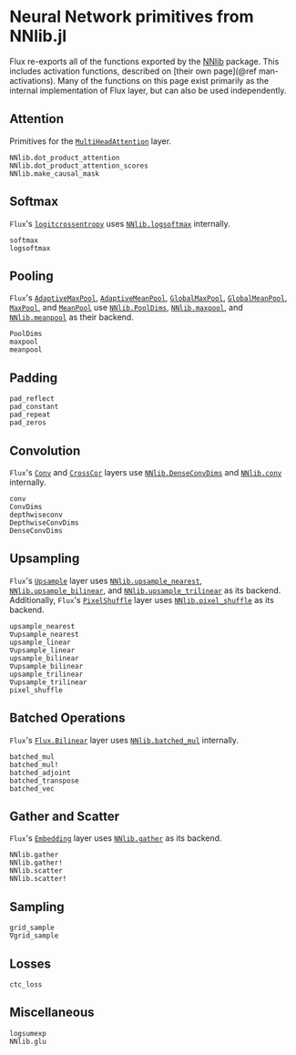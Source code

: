 # Neural Network primitives from NNlib.jl

Flux re-exports all of the functions exported by the [NNlib](https://github.com/FluxML/NNlib.jl) package. This includes activation functions, described on [their own page](@ref man-activations). Many of the functions on this page exist primarily as the internal implementation of Flux layer, but can also be used independently.


## Attention

Primitives for the [`MultiHeadAttention`](ref) layer.

```@docs
NNlib.dot_product_attention
NNlib.dot_product_attention_scores
NNlib.make_causal_mask
```

## Softmax

`Flux`'s [`logitcrossentropy`](@ref) uses [`NNlib.logsoftmax`](@ref) internally.

```@docs
softmax
logsoftmax
```

## Pooling

`Flux`'s [`AdaptiveMaxPool`](@ref), [`AdaptiveMeanPool`](@ref), [`GlobalMaxPool`](@ref), [`GlobalMeanPool`](@ref), 
[`MaxPool`](@ref), and [`MeanPool`](@ref) use [`NNlib.PoolDims`](@ref), [`NNlib.maxpool`](@ref), and [`NNlib.meanpool`](@ref) as their backend.

```@docs
PoolDims
maxpool
meanpool
```

## Padding

```@docs
pad_reflect
pad_constant
pad_repeat
pad_zeros
```

## Convolution

`Flux`'s [`Conv`](@ref) and [`CrossCor`](@ref) layers use [`NNlib.DenseConvDims`](@ref) and [`NNlib.conv`](@ref) internally. 

```@docs
conv
ConvDims
depthwiseconv
DepthwiseConvDims
DenseConvDims
```

## Upsampling

`Flux`'s [`Upsample`](@ref) layer uses [`NNlib.upsample_nearest`](@ref), [`NNlib.upsample_bilinear`](@ref), and [`NNlib.upsample_trilinear`](@ref) as its backend. Additionally, `Flux`'s [`PixelShuffle`](@ref) layer uses [`NNlib.pixel_shuffle`](@ref) as its backend.

```@docs
upsample_nearest
∇upsample_nearest
upsample_linear
∇upsample_linear
upsample_bilinear
∇upsample_bilinear
upsample_trilinear
∇upsample_trilinear
pixel_shuffle
```

## Batched Operations

`Flux`'s [`Flux.Bilinear`](@ref) layer uses [`NNlib.batched_mul`](@ref) internally.

```@docs
batched_mul
batched_mul!
batched_adjoint
batched_transpose
batched_vec
```

## Gather and Scatter

`Flux`'s [`Embedding`](@ref) layer uses [`NNlib.gather`](@ref) as its backend.

```@docs
NNlib.gather
NNlib.gather!
NNlib.scatter
NNlib.scatter!
```

## Sampling

```@docs
grid_sample
∇grid_sample
```

## Losses

```@docs
ctc_loss
```

## Miscellaneous

```@docs
logsumexp
NNlib.glu
```

